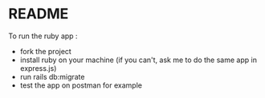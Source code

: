 # README

To run the ruby app :

* fork the project
* install ruby on your machine (if you can't, ask me to do the same app in express.js)
* run rails db:migrate
* test the app on postman for example
